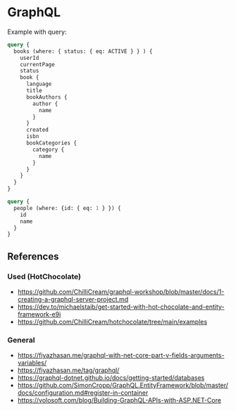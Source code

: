 # GraphQL

Example with query:

```graphql
query {
  books (where: { status: { eq: ACTIVE } } ) {
    userId
    currentPage
    status
    book {
      language
      title
      bookAuthors {
        author {
          name
        }
      }
      created
      isbn
      bookCategories {
        category {
          name
        }
      }
    }
  }
}
```

```graphql
query {
  people (where: {id: { eq: 1 } }) {
    id
    name
  }
}
```

## References

### Used (HotChocolate)

- https://github.com/ChilliCream/graphql-workshop/blob/master/docs/1-creating-a-graphql-server-project.md
- https://dev.to/michaelstaib/get-started-with-hot-chocolate-and-entity-framework-e9i
- https://github.com/ChilliCream/hotchocolate/tree/main/examples

### General

- https://fiyazhasan.me/graphql-with-net-core-part-v-fields-arguments-variables/
- https://fiyazhasan.me/tag/graphql/
- https://graphql-dotnet.github.io/docs/getting-started/databases
- https://github.com/SimonCropp/GraphQL.EntityFramework/blob/master/docs/configuration.md#register-in-container
- https://volosoft.com/blog/Building-GraphQL-APIs-with-ASP.NET-Core
